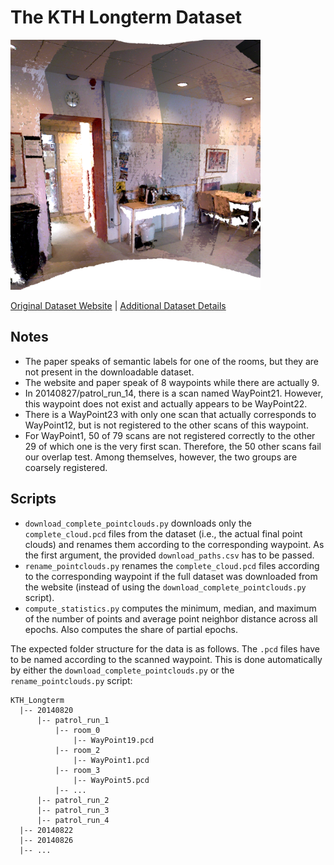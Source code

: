 # The KTH Longterm Dataset

<img src="./../../images/KTH Longterm.png" width="400"/>

[Original Dataset Website](https://strands.pdc.kth.se/public/KTH_longterm_dataset_registered/readme.html) | [Additional Dataset Details](https://hpicgs.github.io/multi-temporal-point-cloud-datasets-survey/details/KTH_Longterm)

## Notes  
  - The paper speaks of semantic labels for one of the rooms, but they are not present in the downloadable dataset.
  - The website and paper speak of 8 waypoints while there are actually 9.
  - In 20140827/patrol_run_14, there is a scan named WayPoint21. However, this waypoint does not exist and actually appears to be WayPoint22.
  - There is a WayPoint23 with only one scan that actually corresponds to WayPoint12, but is not registered to the other scans of this waypoint.
  - For WayPoint1, 50 of 79 scans are not registered correctly to the other 29 of which one is the very first scan. Therefore, the 50 other scans fail our overlap test. Among themselves, however, the two groups are coarsely registered.



## Scripts
* `download_complete_pointclouds.py` downloads only the `complete_cloud.pcd` files from the dataset (i.e., the actual final point clouds) and renames them according to the corresponding waypoint. As the first argument, the provided `download_paths.csv` has to be passed.
* `rename_pointclouds.py` renames the `complete_cloud.pcd` files according to the corresponding waypoint if the full dataset was downloaded from the website (instead of using the `download_complete_pointclouds.py` script).
* `compute_statistics.py` computes the minimum, median, and maximum of the number of points and average point neighbor distance across all epochs. Also computes the share of partial epochs.

The expected folder structure for the data is as follows. The `.pcd` files have to be named according to the scanned waypoint. This is done automatically by either the `download_complete_pointclouds.py` or the `rename_pointclouds.py` script:

```
KTH_Longterm
  |-- 20140820
      |-- patrol_run_1
          |-- room_0
              |-- WayPoint19.pcd
          |-- room_2
              |-- WayPoint1.pcd
          |-- room_3
              |-- WayPoint5.pcd
          |-- ...
      |-- patrol_run_2
      |-- patrol_run_3
      |-- patrol_run_4
  |-- 20140822
  |-- 20140826
  |-- ...
```